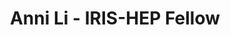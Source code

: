 ---
layout: fellow
pagetype: fellow
shortname: AnniLi1212
permalink: /fellows/AnniLi1212.html
fellow-name: Anni Li
title: Anni Li - IRIS-HEP Fellow
active: false
dates:
  start: 2022-06-20
  end: 2022-09-12
photo: /assets/images/team/fellows-2022/Anni-Li.jpg
institution: University of California, San Diego
e-mail: a5li@ucsd.edu
project_title: Conditional Generation of High-Energy Particle Collisions with Graph
  Networks
project_goal: >
  Explore applications of Auxiliary Classifier Generative Adversarial Networks in
  GNNs for conditional generation of jets. This network combines features of both
  MPGAN and ACGAN, being able to generate a conditional classifier GAN using graph
  neural networks. The expected outcome is a strong ACGAN+MPGAN algorithm using a
  GNN to conditionally generate jets with high fidelity.
mentors:
- Javier Duarte (UCSD)
proposal: /assets/pdf/fellows-2022/051-proposal-Anni-Li.pdf
presentations:
- title: Generation of High-Energy Particle Collisions using Generative Adversarial
    Particle Transformers
  date: 2022-10-19
  url: https://indico.cern.ch/event/1199559/contributions/5097284/attachments/2531422/4355523/IRIS-HEP%20Presentation-Anni%20Li.pdf
  meeting: IRIS-HEP Fellows Presentations 2022
  meetingurl: https://indico.cern.ch/event/1199559/
  recordingurl: https://youtu.be/gEaqn7C9ipY
  focus-area: ia
current_status: ''
github-username: AnniLi1212
linkedin-profile: https://www.linkedin.com/in/anni-li-16132b105
focus-area:
challenge-area:
funding-source: nsf
---